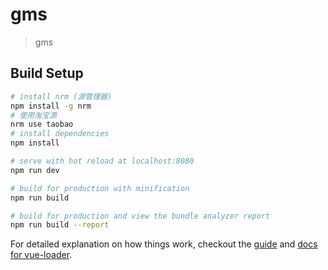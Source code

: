 # gms

> gms

## Build Setup

``` bash
# install nrm (源管理器)
npm install -g nrm
# 使用淘宝源
nrm use taobao
# install dependencies
npm install

# serve with hot reload at localhost:8080
npm run dev

# build for production with minification
npm run build

# build for production and view the bundle analyzer report
npm run build --report
```

For detailed explanation on how things work, checkout the [guide](http://vuejs-templates.github.io/webpack/) and [docs for vue-loader](http://vuejs.github.io/vue-loader).
